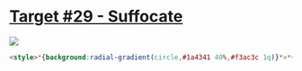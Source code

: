 # [Target #29 - Suffocate](https://cssbattle.dev/play/29)

![](https://cssbattle.dev/targets/29.png)

```HTML
<style>*{background:radial-gradient(circle,#1a4341 40%,#f3ac3c 1q)}*>*{margin:-50 200 150 0;background:#f3ac3c;border-radius:100%;box-shadow:0 212q #f3ac3c;-webkit-box-reflect:right
```